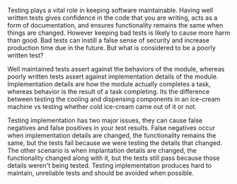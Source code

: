 Testing plays a vital role in keeping software maintainable. Having well written tests gives confidence in the code that you are writing, acts as a form of documentation, and ensures functionality remains the same when things are changed. However keeping bad tests is likely to cause more harm than good. Bad tests can instill a false sense of security and increase production time due in the future. But what is considered to be a poorly written test?

Well maintained tests assert against the behaviors of the module, whereas poorly written tests assert against implementation details of the module. Implementation details are how the module actually completes a task, whereas behavior is the result of a task completing. Its the difference between testing the cooling and dispensing components in an ice-cream machine vs testing whether cold ice-cream came out of it or not.

Testing implementation has two major issues, they can cause false negatives and false positives in your test results. False negatives occur when implementation details are changed, the functionality remains the same, but the tests fail because we were testing the details that changed. The other scenario is when implantation details are changed, the functionality changed along with it, but the tests still pass because those details weren't being tested. Testing implementation produces hard to maintain, unreliable tests and should be avoided when possible.
